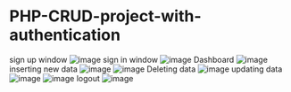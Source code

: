 # PHP-CRUD-project-with-authentication
sign up window
![image](https://github.com/Anchit6497/PHP-CRUD-project-with-authentication/assets/108246673/f7cc2054-7652-43c5-ae48-3121142dd4c4)
sign in window
![image](https://github.com/Anchit6497/PHP-CRUD-project-with-authentication/assets/108246673/e789f43a-8324-4ed3-a289-db791a7cf2bb)
Dashboard
![image](https://github.com/Anchit6497/PHP-CRUD-project-with-authentication/assets/108246673/fe1928f9-54b3-44d0-b00c-830bb0279126)
inserting new data
![image](https://github.com/Anchit6497/PHP-CRUD-project-with-authentication/assets/108246673/79209563-f70c-4c43-996f-bbf5bfb9de40)
![image](https://github.com/Anchit6497/PHP-CRUD-project-with-authentication/assets/108246673/5c17df80-e059-4797-a0d5-870a2c5b5ba8)
Deleting data
![image](https://github.com/Anchit6497/PHP-CRUD-project-with-authentication/assets/108246673/0393ee24-e1a3-47b6-bc64-46892208825b)
updating data
![image](https://github.com/Anchit6497/PHP-CRUD-project-with-authentication/assets/108246673/7623fc4d-a1fe-48bc-951d-7b514b7a0335)
![image](https://github.com/Anchit6497/PHP-CRUD-project-with-authentication/assets/108246673/4e2d437f-d4e2-4204-a25c-65477ddb5836)
logout
![image](https://github.com/Anchit6497/PHP-CRUD-project-with-authentication/assets/108246673/62835b3b-a7b5-4371-bd12-ee6f73beef4c)
